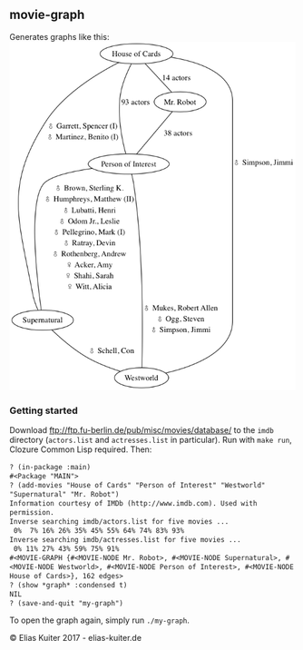 ## movie-graph

Generates graphs like this:
![Graph Example](https://raw.githubusercontent.com/ekuiter/movie-graph/img/graph-example.png)

### Getting started

Download ftp://ftp.fu-berlin.de/pub/misc/movies/database/ to the `imdb` directory
(`actors.list` and `actresses.list` in particular).
Run with `make run`, Clozure Common Lisp required. Then:

```
? (in-package :main)
#<Package "MAIN">
? (add-movies "House of Cards" "Person of Interest" "Westworld" "Supernatural" "Mr. Robot")
Information courtesy of IMDb (http://www.imdb.com). Used with permission.
Inverse searching imdb/actors.list for five movies ...
 0%  7% 16% 26% 35% 45% 55% 64% 74% 83% 93%
Inverse searching imdb/actresses.list for five movies ...
 0% 11% 27% 43% 59% 75% 91%
#<MOVIE-GRAPH {#<MOVIE-NODE Mr. Robot>, #<MOVIE-NODE Supernatural>, #<MOVIE-NODE Westworld>, #<MOVIE-NODE Person of Interest>, #<MOVIE-NODE House of Cards>}, 162 edges>
? (show *graph* :condensed t)
NIL
? (save-and-quit "my-graph")
```

To open the graph again, simply run `./my-graph`.

© Elias Kuiter 2017 - elias-kuiter.de